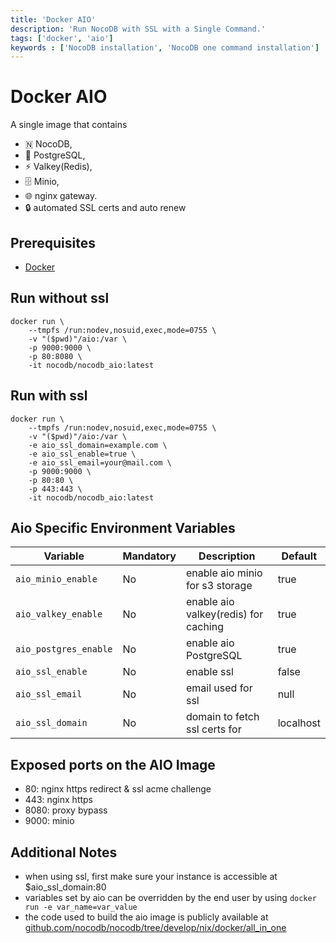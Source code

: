 ```yaml
---
title: 'Docker AIO'
description: 'Run NocoDB with SSL with a Single Command.'
tags: ['docker', 'aio']
keywords : ['NocoDB installation', 'NocoDB one command installation']
---
```


# Docker AIO

A single image that contains 
- 🇳  NocoDB,
- 🐘 PostgreSQL,
- ⚡ Valkey(Redis), 
- 🗄 Minio, 
- 🌐 nginx gateway.
- 🔒 automated SSL certs and auto renew

## Prerequisites
- [Docker](https://www.docker.com/get-started)

## Run without ssl

```
docker run \
	--tmpfs /run:nodev,nosuid,exec,mode=0755 \
	-v "($pwd)"/aio:/var \
	-p 9000:9000 \
	-p 80:8080 \
	-it nocodb/nocodb_aio:latest
```

## Run with ssl

```
docker run \
	--tmpfs /run:nodev,nosuid,exec,mode=0755 \
	-v "($pwd)"/aio:/var \
	-e aio_ssl_domain=example.com \
	-e aio_ssl_enable=true \
	-e aio_ssl_email=your@mail.com \
	-p 9000:9000 \
	-p 80:80 \
	-p 443:443 \
	-it nocodb/nocodb_aio:latest
```

## Aio Specific Environment Variables

| Variable		| Mandatory | Description									| Default   |
|-----------------------|-----------|---------------------------------------|-----------|
| `aio_minio_enable`    | No        | enable aio minio for s3 storage		| true		|
| `aio_valkey_enable`   | No        | enable aio valkey(redis) for caching	| true		|
| `aio_postgres_enable` | No        | enable aio PostgreSQL					| true		|
| `aio_ssl_enable`      | No        | enable ssl							| false		|
| `aio_ssl_email`       | No        | email used for ssl					| null		|
| `aio_ssl_domain`      | No        | domain to fetch ssl certs for			| localhost	|

## Exposed ports on the AIO Image

- 80: nginx https redirect & ssl acme challenge
- 443: nginx https
- 8080: proxy bypass
- 9000: minio

## Additional Notes

- when using ssl, first make sure your instance is accessible at $aio_ssl_domain:80
- variables set by aio can be overridden by the end user by using `docker run -e var_name=var_value`
- the code used to build the aio image is publicly available at [github.com/nocodb/nocodb/tree/develop/nix/docker/all_in_one](https://github.com/nocodb/nocodb/tree/develop/nix/docker/all_in_one)
